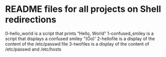 # README files for all projects on Shell redirections

0-hello_world is a script that prints “Hello, World”
1-confused_smiley is  a script that displays a confused smiley "(Ôo)'
2-hellofile is a display of the content of the /etc/passwd file
3-twofiles is a display of the content of /etc/passwd and /etc/hosts
